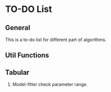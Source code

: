# TO-DO List
## General
This is a to-do list for different part of algorithms.

## Util Functions

## Tabular
1. Model-fitter check parameter range.
